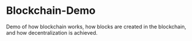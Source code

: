 # Blockchain-Demo
Demo of how blockchain works, how blocks are created in the blockchain, and how decentralization is achieved.

